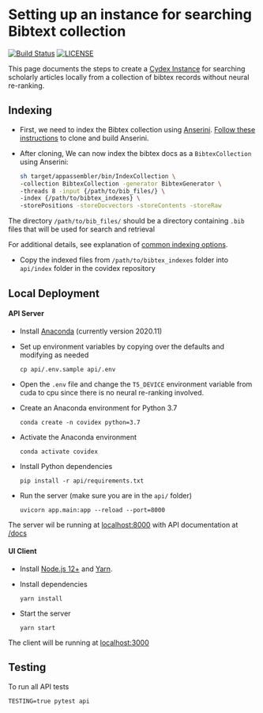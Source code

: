 # Setting up an instance for searching Bibtext collection

[![Build Status](https://api.travis-ci.com/castorini/covidex.svg?branch=master)](https://travis-ci.org/castorini/covidex)
[![LICENSE](https://img.shields.io/badge/license-Apache-blue.svg?style=flat)](https://www.apache.org/licenses/LICENSE-2.0)

This page documents the steps to create a [Cydex Instance](http://cydex.ai) for searching scholarly articles locally from a collection of bibtex records without neural re-ranking.

## Indexing 

- First, we need to index the Bibtex collection using [Anserini](https://github.com/castorini/anserini). [Follow these instructions](https://github.com/castorini/anserini#getting-started) to clone and build Anserini.


- After cloning, We can now index the bibtex docs as a `BibtexCollection` using Anserini:

    ```bash
    sh target/appassembler/bin/IndexCollection \
    -collection BibtexCollection -generator BibtexGenerator \
    -threads 8 -input {/path/to/bib_files/} \
    -index {/path/to/bibtex_indexes} \
    -storePositions -storeDocvectors -storeContents -storeRaw
    ```

The directory `/path/to/bib_files/` should be a directory containing `.bib` files that will be used for search and retrieval

For additional details, see explanation of [common indexing options](common-indexing-options.md).

- Copy the indexed files from `/path/to/bibtex_indexes` folder into `api/index` folder in the covidex repository

## Local Deployment

#### API Server


- Install [Anaconda](https://docs.anaconda.com/anaconda/install) (currently version 2020.11)

- Set up environment variables by copying over the defaults and modifying as needed
    ```
    cp api/.env.sample api/.env
    ```
- Open the `.env` file and change the `T5_DEVICE` environment variable from cuda to cpu since there is no neural re-ranking involved. 

- Create an Anaconda environment for Python 3.7
    ```
    conda create -n covidex python=3.7
    ```

- Activate the Anaconda environment
    ```
    conda activate covidex
    ```

- Install Python dependencies
    ```
    pip install -r api/requirements.txt
    ```

- Run the server (make sure you are in the `api/` folder)
    ```
    uvicorn app.main:app --reload --port=8000
    ```

The server wil be running at [localhost:8000](http://localhost:8000) with API documentation at [/docs](http://localhost:8000/docs)


#### UI Client

- Install  [Node.js 12+](https://nodejs.org/en/download/) and [Yarn](https://classic.yarnpkg.com/en/docs/install/).

- Install dependencies
    ```
    yarn install
    ```

- Start the server
    ```
    yarn start
    ```

The client will be running at [localhost:3000](http://localhost:3000)




## Testing

To run all API tests
```
TESTING=true pytest api
```
